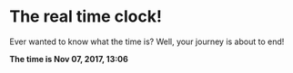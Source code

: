 # The real time clock!

Ever wanted to know what the time is? Well, your journey is about to end!

**The time is Nov 07, 2017, 13:06**